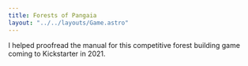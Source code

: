 ```yaml
---
title: Forests of Pangaia
layout: "../../layouts/Game.astro"
---
```

I helped proofread the manual for this competitive forest building game coming to Kickstarter in 2021.